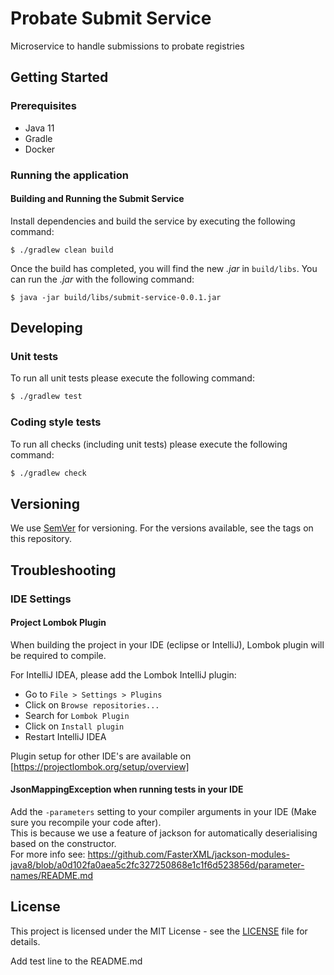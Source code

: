 # Probate Submit Service 
Microservice to handle submissions to probate registries

## Getting Started
### Prerequisites
- Java 11
- Gradle
- Docker

### Running the application
#### Building and Running the Submit Service
Install dependencies and build the service by executing the following command:  
```
$ ./gradlew clean build
```

Once the build has completed, you will find the new *.jar* in `build/libs`. You can run the *.jar* with the following command:  
```
$ java -jar build/libs/submit-service-0.0.1.jar
```

## Developing

### Unit tests

To run all unit tests please execute the following command:

```bash
$ ./gradlew test
```

### Coding style tests

To run all checks (including unit tests) please execute the following command:

```bash
$ ./gradlew check
```

## Versioning

We use [SemVer](http://semver.org/) for versioning.
For the versions available, see the tags on this repository.

## Troubleshooting

### IDE Settings

#### Project Lombok Plugin
When building the project in your IDE (eclipse or IntelliJ), Lombok plugin will be required to compile. 

For IntelliJ IDEA, please add the Lombok IntelliJ plugin:
* Go to `File > Settings > Plugins`
* Click on `Browse repositories...`
* Search for `Lombok Plugin`
* Click on `Install plugin`
* Restart IntelliJ IDEA

Plugin setup for other IDE's are available on [https://projectlombok.org/setup/overview]

#### JsonMappingException when running tests in your IDE
Add the `-parameters` setting to your compiler arguments in your IDE (Make sure you recompile your code after).  
This is because we use a feature of jackson for automatically deserialising based on the constructor.  
For more info see: https://github.com/FasterXML/jackson-modules-java8/blob/a0d102fa0aea5c2fc327250868e1c1f6d523856d/parameter-names/README.md

## License

This project is licensed under the MIT License - see the [LICENSE](LICENSE.md) file for details.

Add test line to the README.md